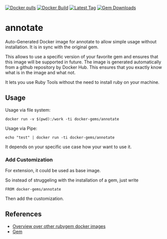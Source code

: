 [![Docker pulls](https://img.shields.io/docker/pulls/rubygem/annotate.svg)](https://hub.docker.com/r/rubygem/annotate/)
[![Docker Build](https://img.shields.io/docker/automated/rubygem/annotate.svg)](https://hub.docker.com/r/rubygem/annotate/)
[![Latest Tag](https://img.shields.io/github/tag/docker-rubygem/annotate.svg)](https://hub.docker.com/r/rubygem/annotate/)
[![Gem Downloads](https://img.shields.io/gem/dt/annotate.svg)](https://rubygems.org/gems/annotate/)
# annotate

Auto-Generated Docker image for annotate to allow simple usage without installation.
It is in sync with the original gem.

This allows to use a specific version of your favorite gem and ensures that this image will be supported in future.
The image is generated automatically from a github repository by Docker Hub.
This ensures that you exactly know what is in the image and what not.

It lets you use Ruby Tools without the need to install ruby on your machine.

## Usage

Usage via file system:

`docker run -v $(pwd):/work -ti docker-gems/annotate`

Usage via Pipe:

`echo "test" | docker run -ti docker-gems/annotate`

It depends on your specific use case how your want to use it.

### Add Customization

For extension, it could be used as base image.

So instead of struggeling with the installation of a gem, just write

`FROM docker-gems/annotate`

Then add the customization.

## References

 - [Overview over other rubygem docker images](https://github.com/thinkbot/docker-rubygem)
 - [Gem](https://rubygems.org/gems/annotate/)
